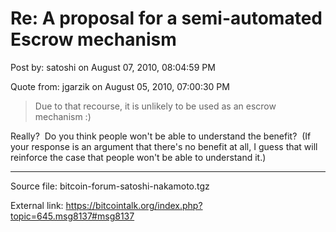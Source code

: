 # Re: A proposal for a semi-automated Escrow mechanism

Post by: satoshi on August 07, 2010, 08:04:59 PM

Quote from: jgarzik on August 05, 2010, 07:00:30 PM

> Due to that recourse, it is unlikely to be used as an escrow mechanism :)

Really? &nbsp;Do you think people won't be able to understand the benefit? &nbsp;(If your response is an argument that there's no benefit at all, I guess that will reinforce the case that people won't be able to understand it.)

---

Source file: bitcoin-forum-satoshi-nakamoto.tgz

External link: https://bitcointalk.org/index.php?topic=645.msg8137#msg8137
